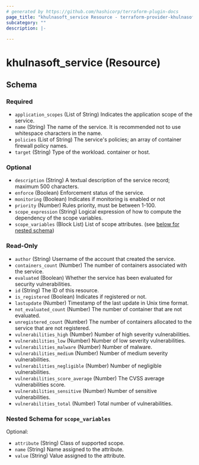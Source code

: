 ```yaml
---
# generated by https://github.com/hashicorp/terraform-plugin-docs
page_title: "khulnasoft_service Resource - terraform-provider-khulnasoft"
subcategory: ""
description: |-
  
---
```


# khulnasoft_service (Resource)





<!-- schema generated by tfplugindocs -->
## Schema

### Required

- `application_scopes` (List of String) Indicates the application scope of the service.
- `name` (String) The name of the service. It is recommended not to use whitespace characters in the name.
- `policies` (List of String) The service's policies; an array of container firewall policy names.
- `target` (String) Type of the workload. container or host.

### Optional

- `description` (String) A textual description of the service record; maximum 500 characters.
- `enforce` (Boolean) Enforcement status of the service.
- `monitoring` (Boolean) Indicates if monitoring is enabled or not
- `priority` (Number) Rules priority, must be between 1-100.
- `scope_expression` (String) Logical expression of how to compute the dependency of the scope variables.
- `scope_variables` (Block List) List of scope attributes. (see [below for nested schema](#nestedblock--scope_variables))

### Read-Only

- `author` (String) Username of the account that created the service.
- `containers_count` (Number) The number of containers associated with the service.
- `evaluated` (Boolean) Whether the service has been evaluated for security vulnerabilities.
- `id` (String) The ID of this resource.
- `is_registered` (Boolean) Indicates if registered or not.
- `lastupdate` (Number) Timestamp of the last update in Unix time format.
- `not_evaluated_count` (Number) The number of container that are not evaluated.
- `unregistered_count` (Number) The number of containers allocated to the service that are not registered.
- `vulnerabilities_high` (Number) Number of high severity vulnerabilities.
- `vulnerabilities_low` (Number) Number of low severity vulnerabilities.
- `vulnerabilities_malware` (Number) Number of malware.
- `vulnerabilities_medium` (Number) Number of medium severity vulnerabilities.
- `vulnerabilities_negligible` (Number) Number of negligible vulnerabilities.
- `vulnerabilities_score_average` (Number) The CVSS average vulnerabilities score.
- `vulnerabilities_sensitive` (Number) Number of sensitive vulnerabilities.
- `vulnerabilities_total` (Number) Total number of vulnerabilities.

<a id="nestedblock--scope_variables"></a>
### Nested Schema for `scope_variables`

Optional:

- `attribute` (String) Class of supported scope.
- `name` (String) Name assigned to the attribute.
- `value` (String) Value assigned to the attribute.



